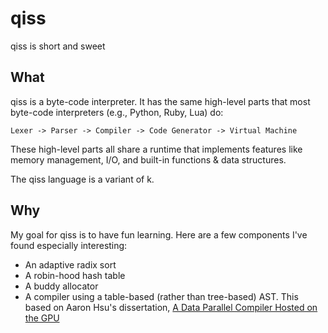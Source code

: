 # qiss
qiss is short and sweet

## What

qiss is a byte-code interpreter. It has the same high-level parts that most byte-code interpreters (e.g., Python, Ruby, Lua) do:

```
Lexer -> Parser -> Compiler -> Code Generator -> Virtual Machine
```

These high-level parts all share a runtime that implements features like memory management, I/O, and built-in functions & data structures.

The qiss language is a variant of k.

## Why

My goal for qiss is to have fun learning. Here are a few components I've found especially interesting:

* An adaptive radix sort
* A robin-hood hash table
* A buddy allocator
* A compiler using a table-based (rather than tree-based) AST. This based on Aaron Hsu's dissertation, [A Data Parallel Compiler Hosted on the GPU](https://scholarworks.iu.edu/dspace/bitstream/handle/2022/24749/Hsu%20Dissertation.pdf?sequence=1&isAllowed=y)

